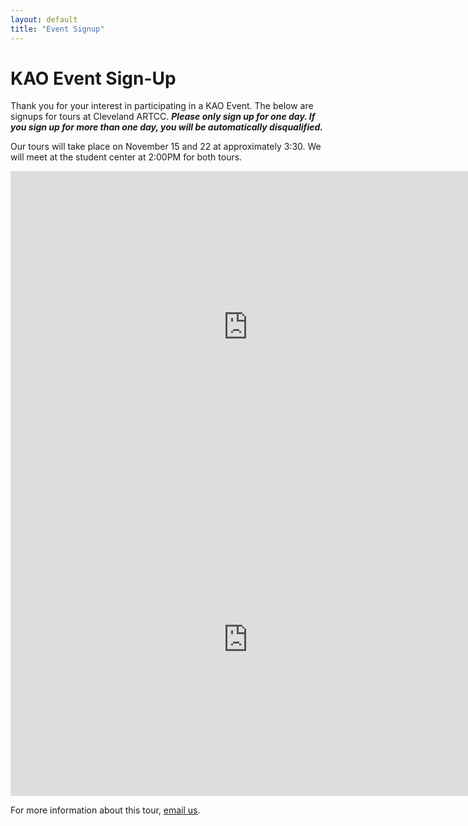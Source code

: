 ```yaml
---
layout: default
title: "Event Signup"
---
```

# KAO Event Sign-Up
Thank you for your interest in participating in a KAO Event.
The below are signups for tours at Cleveland ARTCC.
_***Please only sign up for one day. If you sign up for more than one day, you will be automatically disqualified.***_

Our tours will take place on November 15 and 22 at approximately 3:30. We will meet at the student center at 2:00PM for both tours.

<iframe src="https://docs.google.com/forms/d/1B_bCDn_2LK4nxsLxkGaAYfpDMeR_7Bp58gmPhGCQf6o/viewform?embedded=true" width="760" height="500" frameborder="0" marginheight="0" marginwidth="0">Loading...</iframe>

<iframe src="https://docs.google.com/forms/d/17elREt_R5WMM2ml_aqJADnD1sYfoxR9G65hWf0XyMYY/viewform?embedded=true" width="760" height="500" frameborder="0" marginheight="0" marginwidth="0">Loading...</iframe>

For more information about this tour, [email us](mailto:desk@kentstateatc.org).

